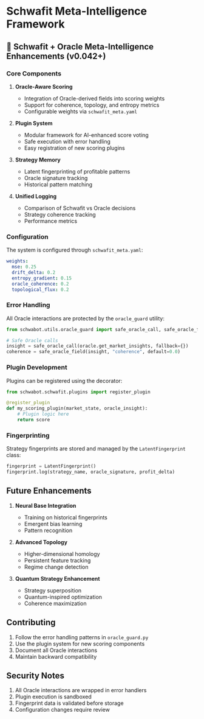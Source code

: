 # Schwafit Meta-Intelligence Framework

## 🧬 Schwafit + Oracle Meta-Intelligence Enhancements (v0.042+)

### Core Components

1. **Oracle-Aware Scoring**
   - Integration of Oracle-derived fields into scoring weights
   - Support for coherence, topology, and entropy metrics
   - Configurable weights via `schwafit_meta.yaml`

2. **Plugin System**
   - Modular framework for AI-enhanced score voting
   - Safe execution with error handling
   - Easy registration of new scoring plugins

3. **Strategy Memory**
   - Latent fingerprinting of profitable patterns
   - Oracle signature tracking
   - Historical pattern matching

4. **Unified Logging**
   - Comparison of Schwafit vs Oracle decisions
   - Strategy coherence tracking
   - Performance metrics

### Configuration

The system is configured through `schwafit_meta.yaml`:

```yaml
weights:
  mse: 0.25
  drift_delta: 0.2
  entropy_gradient: 0.15
  oracle_coherence: 0.2
  topological_flux: 0.2
```

### Error Handling

All Oracle interactions are protected by the `oracle_guard` utility:

```python
from schwabot.utils.oracle_guard import safe_oracle_call, safe_oracle_field

# Safe Oracle calls
insight = safe_oracle_call(oracle.get_market_insights, fallback={})
coherence = safe_oracle_field(insight, "coherence", default=0.0)
```

### Plugin Development

Plugins can be registered using the decorator:

```python
from schwabot.schwafit.plugins import register_plugin

@register_plugin
def my_scoring_plugin(market_state, oracle_insight):
    # Plugin logic here
    return score
```

### Fingerprinting

Strategy fingerprints are stored and managed by the `LatentFingerprint` class:

```python
fingerprint = LatentFingerprint()
fingerprint.log(strategy_name, oracle_signature, profit_delta)
```

## Future Enhancements

1. **Neural Base Integration**
   - Training on historical fingerprints
   - Emergent bias learning
   - Pattern recognition

2. **Advanced Topology**
   - Higher-dimensional homology
   - Persistent feature tracking
   - Regime change detection

3. **Quantum Strategy Enhancement**
   - Strategy superposition
   - Quantum-inspired optimization
   - Coherence maximization

## Contributing

1. Follow the error handling patterns in `oracle_guard.py`
2. Use the plugin system for new scoring components
3. Document all Oracle interactions
4. Maintain backward compatibility

## Security Notes

1. All Oracle interactions are wrapped in error handlers
2. Plugin execution is sandboxed
3. Fingerprint data is validated before storage
4. Configuration changes require review 